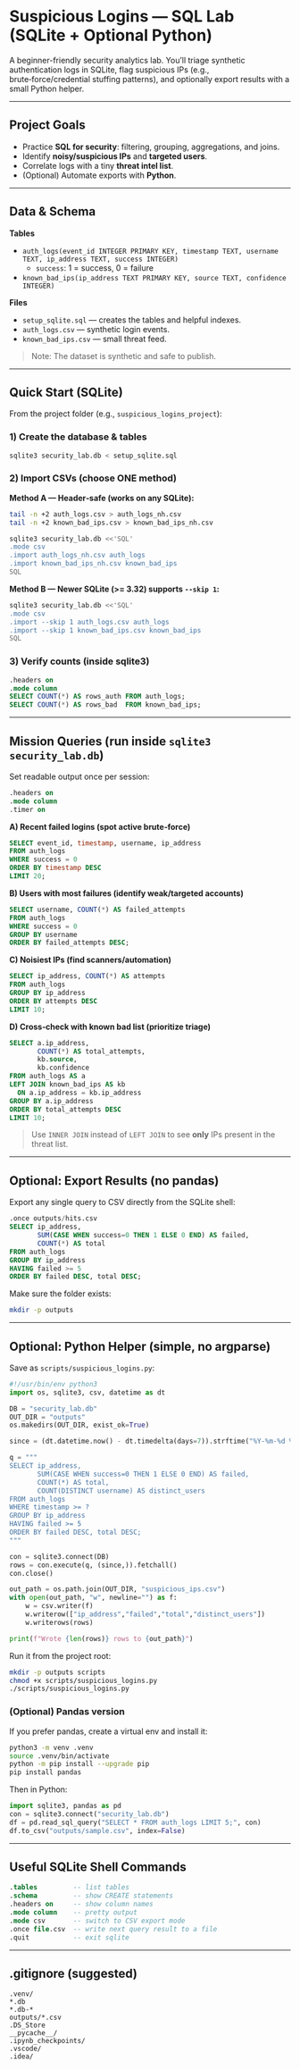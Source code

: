 # Suspicious Logins — SQL Lab (SQLite + Optional Python)

A beginner-friendly security analytics lab. You’ll triage synthetic authentication logs in SQLite, flag suspicious IPs (e.g., brute‑force/credential stuffing patterns), and optionally export results with a small Python helper.

---

## Project Goals
- Practice **SQL for security**: filtering, grouping, aggregations, and joins.
- Identify **noisy/suspicious IPs** and **targeted users**.
- Correlate logs with a tiny **threat intel list**.
- (Optional) Automate exports with **Python**.

---

## Data & Schema
**Tables**
- `auth_logs(event_id INTEGER PRIMARY KEY, timestamp TEXT, username TEXT, ip_address TEXT, success INTEGER)`  
  - `success`: 1 = success, 0 = failure
- `known_bad_ips(ip_address TEXT PRIMARY KEY, source TEXT, confidence INTEGER)`

**Files**
- `setup_sqlite.sql` — creates the tables and helpful indexes.
- `auth_logs.csv` — synthetic login events.
- `known_bad_ips.csv` — small threat feed.

> Note: The dataset is synthetic and safe to publish.

---

## Quick Start (SQLite)

From the project folder (e.g., `suspicious_logins_project`):

### 1) Create the database & tables
```bash
sqlite3 security_lab.db < setup_sqlite.sql
```

### 2) Import CSVs (choose ONE method)

**Method A — Header‑safe (works on any SQLite):**
```bash
tail -n +2 auth_logs.csv > auth_logs_nh.csv
tail -n +2 known_bad_ips.csv > known_bad_ips_nh.csv

sqlite3 security_lab.db <<'SQL'
.mode csv
.import auth_logs_nh.csv auth_logs
.import known_bad_ips_nh.csv known_bad_ips
SQL
```

**Method B — Newer SQLite (>= 3.32) supports `--skip 1`:**
```bash
sqlite3 security_lab.db <<'SQL'
.mode csv
.import --skip 1 auth_logs.csv auth_logs
.import --skip 1 known_bad_ips.csv known_bad_ips
SQL
```

### 3) Verify counts (inside sqlite3)
```sql
.headers on
.mode column
SELECT COUNT(*) AS rows_auth FROM auth_logs;
SELECT COUNT(*) AS rows_bad  FROM known_bad_ips;
```

---

## Mission Queries (run inside `sqlite3 security_lab.db`)

Set readable output once per session:
```sql
.headers on
.mode column
.timer on
```

**A) Recent failed logins (spot active brute‑force)**  
```sql
SELECT event_id, timestamp, username, ip_address
FROM auth_logs
WHERE success = 0
ORDER BY timestamp DESC
LIMIT 20;
```

**B) Users with most failures (identify weak/targeted accounts)**  
```sql
SELECT username, COUNT(*) AS failed_attempts
FROM auth_logs
WHERE success = 0
GROUP BY username
ORDER BY failed_attempts DESC;
```

**C) Noisiest IPs (find scanners/automation)**  
```sql
SELECT ip_address, COUNT(*) AS attempts
FROM auth_logs
GROUP BY ip_address
ORDER BY attempts DESC
LIMIT 10;
```

**D) Cross‑check with known bad list (prioritize triage)**  
```sql
SELECT a.ip_address,
       COUNT(*) AS total_attempts,
       kb.source,
       kb.confidence
FROM auth_logs AS a
LEFT JOIN known_bad_ips AS kb
  ON a.ip_address = kb.ip_address
GROUP BY a.ip_address
ORDER BY total_attempts DESC
LIMIT 10;
```
> Use `INNER JOIN` instead of `LEFT JOIN` to see **only** IPs present in the threat list.

---

## Optional: Export Results (no pandas)

Export any single query to CSV directly from the SQLite shell:
```sql
.once outputs/hits.csv
SELECT ip_address,
       SUM(CASE WHEN success=0 THEN 1 ELSE 0 END) AS failed,
       COUNT(*) AS total
FROM auth_logs
GROUP BY ip_address
HAVING failed >= 5
ORDER BY failed DESC, total DESC;
```
Make sure the folder exists:
```bash
mkdir -p outputs
```

---

## Optional: Python Helper (simple, no argparse)

Save as `scripts/suspicious_logins.py`:
```python
#!/usr/bin/env python3
import os, sqlite3, csv, datetime as dt

DB = "security_lab.db"
OUT_DIR = "outputs"
os.makedirs(OUT_DIR, exist_ok=True)

since = (dt.datetime.now() - dt.timedelta(days=7)).strftime("%Y-%m-%d %H:%M:%S")

q = """
SELECT ip_address,
       SUM(CASE WHEN success=0 THEN 1 ELSE 0 END) AS failed,
       COUNT(*) AS total,
       COUNT(DISTINCT username) AS distinct_users
FROM auth_logs
WHERE timestamp >= ?
GROUP BY ip_address
HAVING failed >= 5
ORDER BY failed DESC, total DESC;
"""

con = sqlite3.connect(DB)
rows = con.execute(q, (since,)).fetchall()
con.close()

out_path = os.path.join(OUT_DIR, "suspicious_ips.csv")
with open(out_path, "w", newline="") as f:
    w = csv.writer(f)
    w.writerow(["ip_address","failed","total","distinct_users"])
    w.writerows(rows)

print(f"Wrote {len(rows)} rows to {out_path}")
```

Run it from the project root:
```bash
mkdir -p outputs scripts
chmod +x scripts/suspicious_logins.py
./scripts/suspicious_logins.py
```

### (Optional) Pandas version
If you prefer pandas, create a virtual env and install it:
```bash
python3 -m venv .venv
source .venv/bin/activate
python -m pip install --upgrade pip
pip install pandas
```
Then in Python:
```python
import sqlite3, pandas as pd
con = sqlite3.connect("security_lab.db")
df = pd.read_sql_query("SELECT * FROM auth_logs LIMIT 5;", con)
df.to_csv("outputs/sample.csv", index=False)
```

---

## Useful SQLite Shell Commands
```sql
.tables         -- list tables
.schema         -- show CREATE statements
.headers on     -- show column names
.mode column    -- pretty output
.mode csv       -- switch to CSV export mode
.once file.csv  -- write next query result to a file
.quit           -- exit sqlite
```

---

## .gitignore (suggested)
```
.venv/
*.db
*.db-*
outputs/*.csv
.DS_Store
__pycache__/
.ipynb_checkpoints/
.vscode/
.idea/
```
